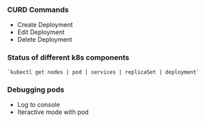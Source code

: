### CURD Commands

- Create Deployment
- Edit Deployment
- Delete Deployment

### Status of different k8s components

    `kubectl get nodes | pod | services | replicaSet | deployment`

### Debugging pods

- Log to console
- Iteractive mode with pod
